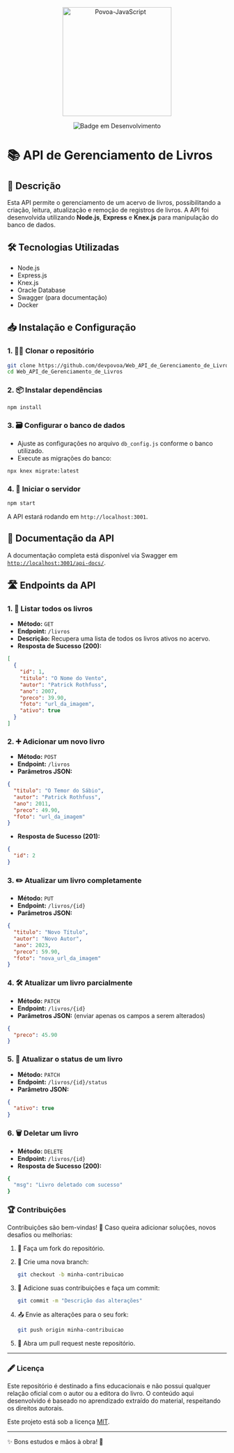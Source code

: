 <div align="center">
<img align="center" alt="Povoa-JavaScript" height="250" width="250" src="https://cdn.jsdelivr.net/gh/devicons/devicon@latest/icons/javascript/javascript-original.svg"/>
  
​![Badge em Desenvolvimento](http://img.shields.io/static/v1?label=STATUS&message=EM%20DESENVOLVIMENTO&color=GREEN&style=for-the-badge)
</div>


# 📚 API de Gerenciamento de Livros

## 📝 Descrição

Esta API permite o gerenciamento de um acervo de livros, possibilitando a criação, leitura, atualização e remoção de registros de livros. A API foi desenvolvida utilizando **Node.js**, **Express** e **Knex.js** para manipulação do banco de dados.

## 🛠️ Tecnologias Utilizadas

- Node.js
- Express.js
- Knex.js
- Oracle Database
- Swagger (para documentação)
- Docker

## 📥 Instalação e Configuração

### 1. 🧑‍💻 Clonar o repositório
```bash
git clone https://github.com/devpovoa/Web_API_de_Gerenciamento_de_Livros.git
cd Web_API_de_Gerenciamento_de_Livros
```

### 2. 📦 Instalar dependências

```bash
npm install
```

### 3. 🗃️ Configurar o banco de dados

- Ajuste as configurações no arquivo `db_config.js` conforme o banco utilizado.
- Execute as migrações do banco:

```bash
npx knex migrate:latest
```

### 4. 🚀 Iniciar o servidor

```bash
npm start
```

A API estará rodando em `http://localhost:3001`.

## 📖 Documentação da API

A documentação completa está disponível via Swagger em [`http://localhost:3001/api-docs/`](http://localhost:3001/api-docs/).

## 🛣️ Endpoints da API

### **1. 📜 Listar todos os livros**

- **Método:** `GET`
- **Endpoint:** `/livros`
- **Descrição:** Recupera uma lista de todos os livros ativos no acervo.
- **Resposta de Sucesso (200):**

```json
[
  {
    "id": 1,
    "titulo": "O Nome do Vento",
    "autor": "Patrick Rothfuss",
    "ano": 2007,
    "preco": 39.90,
    "foto": "url_da_imagem",
    "ativo": true
  }
]
```

### **2. ➕ Adicionar um novo livro**

- **Método:** `POST`
- **Endpoint:** `/livros`
- **Parâmetros JSON:**

```json
{
  "titulo": "O Temor do Sábio",
  "autor": "Patrick Rothfuss",
  "ano": 2011,
  "preco": 49.90,
  "foto": "url_da_imagem"
}
```

- **Resposta de Sucesso (201):**

```json
{
  "id": 2
}
```

### **3. ✏️ Atualizar um livro completamente**

- **Método:** `PUT`
- **Endpoint:** `/livros/{id}`
- **Parâmetros JSON:**

```json
{
  "titulo": "Novo Título",
  "autor": "Novo Autor",
  "ano": 2023,
  "preco": 59.90,
  "foto": "nova_url_da_imagem"
}
```

### **4. 🛠️ Atualizar um livro parcialmente**

- **Método:** `PATCH`
- **Endpoint:** `/livros/{id}`
- **Parâmetros JSON:** (enviar apenas os campos a serem alterados)

```json
{
  "preco": 45.90
}
```

### **5. 🔄 Atualizar o status de um livro**

- **Método:** `PATCH`
- **Endpoint:** `/livros/{id}/status`
- **Parâmetro JSON:**

```json
{
  "ativo": true
}
```

### **6. 🗑️ Deletar um livro**

- **Método:** `DELETE`
- **Endpoint:** `/livros/{id}`
- **Resposta de Sucesso (200):**

```bash
{
  "msg": "Livro deletado com sucesso"
}
```

### 🏆 **Contribuições**

Contribuições são bem-vindas! 🎉 Caso queira adicionar soluções, novos desafios ou melhorias:

1. 🍴 Faça um fork do repositório.

2. 🌿 Crie uma nova branch:

   ```bash
   git checkout -b minha-contribuicao
   ```

3. 📝 Adicione suas contribuições e faça um commit:

   ```bash
   git commit -m "Descrição das alterações"
   ```

4. 📤 Envie as alterações para o seu fork:

   ```bash
   git push origin minha-contribuicao
   ```

5. 🔀 Abra um pull request neste repositório.

------

### 🖋️ **Licença**

Este repositório é destinado a fins educacionais e não possui qualquer relação oficial com o autor ou a editora do livro. O conteúdo aqui desenvolvido é baseado no aprendizado extraído do material, respeitando os direitos autorais.

Este projeto está sob a licença [MIT](LICENSE).

------

✨ Bons estudos e mãos à obra! 🚀
